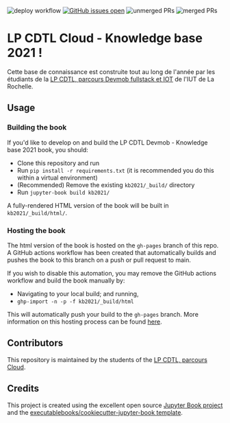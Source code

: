 ![deploy workflow](https://github.com/LP-Devmob/kb2021-devmob/actions/workflows/deploy.yml/badge.svg)
[![GitHub issues open](https://img.shields.io/github/issues/LP-Devmob/kb2021-devmob.svg)](https://github.com/LP-Devmob/kb2021-devmob/issues)
![unmerged PRs](https://img.shields.io/github/issues-search/LP-Devmob/kb2021-devmob?label=unmerged%20PRs&query=is%3Apr%20state%3Aopen%20is%3Aunmerged)
![merged PRs](https://img.shields.io/github/issues-search/LP-Devmob/kb2021-devmob?label=merged%20PRs&query=is%3Apr+is%3Aclosed+is%3Amerged)


# LP CDTL Cloud - Knowledge base 2021 !

Cette base de connaissance est construite tout au long de l'année par les étudiants de la [LP CDTL, parcours Devmob fullstack et IOT](https://www.iut-larochelle.fr/formations/departement-informatique/licence-professionnelle-developpeur-mobile-full-stack-iot/) de l'IUT de La Rochelle.

## Usage

### Building the book

If you'd like to develop on and build the LP CDTL Devmob - Knowledge base 2021 book, you should:

- Clone this repository and run
- Run `pip install -r requirements.txt` (it is recommended you do this within a virtual environment)
- (Recommended) Remove the existing `kb2021/_build/` directory
- Run `jupyter-book build kb2021/`

A fully-rendered HTML version of the book will be built in `kb2021/_build/html/`.

### Hosting the book

The html version of the book is hosted on the `gh-pages` branch of this repo. A GitHub actions workflow has been created that automatically builds and pushes the book to this branch on a push or pull request to main.

If you wish to disable this automation, you may remove the GitHub actions workflow and build the book manually by:

- Navigating to your local build; and running,
- `ghp-import -n -p -f kb2021/_build/html`

This will automatically push your build to the `gh-pages` branch. More information on this hosting process can be found [here](https://jupyterbook.org/publish/gh-pages.html#manually-host-your-book-with-github-pages).

## Contributors

This repository is maintained by the students of the [LP CDTL, parcours Cloud](https://www.iut-larochelle.fr/formations/departement-informatique/licence-professionnelle-developpeur-mobile-full-stack-iot/).

## Credits

This project is created using the excellent open source [Jupyter Book project](https://jupyterbook.org/) and the [executablebooks/cookiecutter-jupyter-book template](https://github.com/executablebooks/cookiecutter-jupyter-book).
